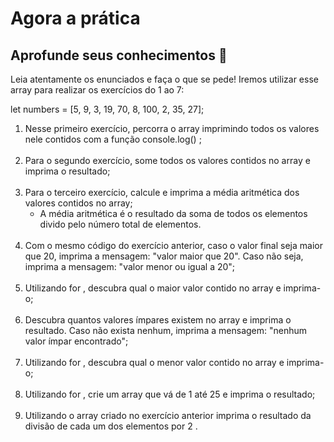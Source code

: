 # Agora a prática

## Aprofunde seus conhecimentos :rocket:

Leia atentamente os enunciados e faça o que se pede! Iremos utilizar esse array para realizar os exercícios do 1 ao 7:

let numbers = [5, 9, 3, 19, 70, 8, 100, 2, 35, 27];

<ol>
  <li>Nesse primeiro exercício, percorra o array imprimindo todos os valores nele contidos com a função console.log() ;
  </li>
  <br>
  <li>Para o segundo exercício, some todos os valores contidos no array e imprima o resultado;</li>
  <br>
  <li>Para o terceiro exercício, calcule e imprima a média aritmética dos valores contidos no array;
      <ul>
        <li>A média aritmética é o resultado da soma de todos os elementos divido pelo número total de elementos.</li>
      </ul>
    </li>
<br>
  <li>Com o mesmo código do exercício anterior, caso o valor final seja maior que 20, imprima a mensagem: "valor maior que 20". Caso não seja, imprima a mensagem: "valor menor ou igual a 20";</li>
  <br>
  <li>Utilizando for , descubra qual o maior valor contido no array e imprima-o;</li>
  <br>
  <li>Descubra quantos valores ímpares existem no array e imprima o resultado. Caso não exista nenhum, imprima a mensagem: "nenhum valor ímpar encontrado";</li>
  <br>
  <li>Utilizando for , descubra qual o menor valor contido no array e imprima-o;</li>
  <br>
  <li>Utilizando for , crie um array que vá de 1 até 25 e imprima o resultado;</li>
  <br>
  <li>Utilizando o array criado no exercício anterior imprima o resultado da divisão de cada um dos elementos por 2 .</li>
</ol>